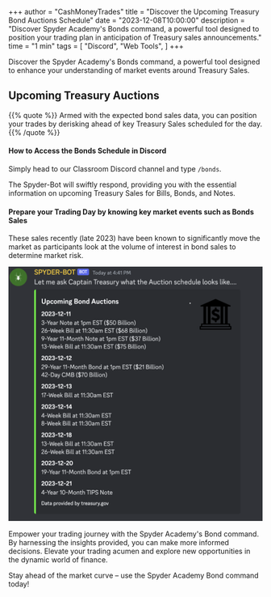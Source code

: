 +++
author = "CashMoneyTrades"
title = "Discover the Upcoming Treasury Bond Auctions Schedule"
date = "2023-12-08T10:00:00"
description = "Discover Spyder Academy's Bonds command, a powerful tool designed to position your trading plan in anticipation of Treasury sales announcements."
time = "1 min"
tags = [
   "Discord",
   "Web Tools",
]
+++

Discover the Spyder Academy's Bonds command, a powerful tool designed to enhance your understanding of market events around Treasury Sales.


## Upcoming Treasury Auctions

<div class="container">
   <div class="row" id="bondCalendar">
   </div>
</div>

<script>
   $(document).ready(function() {
      userTrades = new Trades();
      userTrades.fetchBondAuctions();
   });
</script>

{{% quote %}}
   Armed with the expected bond sales data, you can position your trades by derisking ahead of key Treasury Sales scheduled for the day.
{{% /quote %}}

#### How to Access the Bonds Schedule in Discord
Simply head to our Classroom Discord channel and type `/bonds`. 

The Spyder-Bot will swiftly respond, providing you with the essential information on upcoming Treasury Sales for Bills, Bonds, and Notes.

#### Prepare your Trading Day by knowing key market events such as Bonds Sales
These sales recently (late 2023) have been known to significantly move the market as participants look at the volume of interest in bond sales to determine market risk.

![Bond Schedule](images/bonds.png)


Empower your trading journey with the Spyder Academy's Bond command. By harnessing the insights provided, you can make more informed decisions. Elevate your trading acumen and explore new opportunities in the dynamic world of finance.

Stay ahead of the market curve – use the Spyder Academy Bond command today!